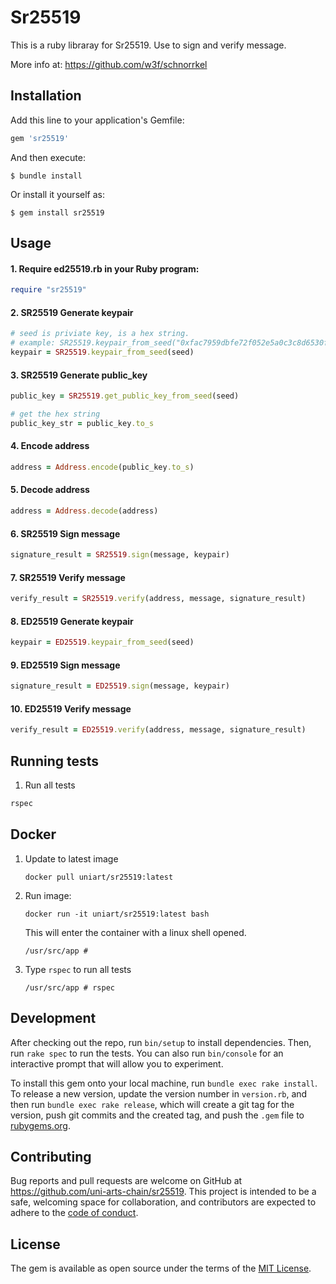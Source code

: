 # Sr25519

This is a ruby libraray for Sr25519. Use to sign and verify message.

More info at: https://github.com/w3f/schnorrkel

## Installation

Add this line to your application's Gemfile:

```ruby
gem 'sr25519'
```

And then execute:

    $ bundle install

Or install it yourself as:

    $ gem install sr25519

## Usage

#### 1. Require ed25519.rb in your Ruby program:
```ruby
require "sr25519"
```

#### 2. SR25519 Generate keypair

```ruby
# seed is priviate key, is a hex string.
# example: SR25519.keypair_from_seed("0xfac7959dbfe72f052e5a0c3c8d6530f202b02fd8f9f5ca3580ec8deb7797479e")
keypair = SR25519.keypair_from_seed(seed)

```

#### 3. SR25519 Generate public_key

```ruby
public_key = SR25519.get_public_key_from_seed(seed)

# get the hex string
public_key_str = public_key.to_s

```

#### 4. Encode address
```ruby
address = Address.encode(public_key.to_s)
```

#### 5. Decode address

```ruby
address = Address.decode(address)
```

#### 6. SR25519 Sign message

```ruby
signature_result = SR25519.sign(message, keypair)

```

#### 7. SR25519 Verify message

```ruby
verify_result = SR25519.verify(address, message, signature_result)
```

#### 8.  ED25519 Generate keypair

```ruby
keypair = ED25519.keypair_from_seed(seed)
```

#### 9.  ED25519 Sign message

```ruby
signature_result = ED25519.sign(message, keypair)
```

#### 10. ED25519 Verify message

```ruby
verify_result = ED25519.verify(address, message, signature_result)
```


## Running tests
1. Run all tests

```ruby
rspec
```


## Docker

1. Update to latest image

   `docker pull uniart/sr25519:latest`

2. Run image:

   `docker run -it uniart/sr25519:latest bash`

   This  will enter the container with a linux shell opened. 

   ```shell
   /usr/src/app # 
   ```

3. Type `rspec` to run all tests

   ```shell
   /usr/src/app # rspec
   
   ```

## Development

After checking out the repo, run `bin/setup` to install dependencies. Then, run `rake spec` to run the tests. You can also run `bin/console` for an interactive prompt that will allow you to experiment.

To install this gem onto your local machine, run `bundle exec rake install`. To release a new version, update the version number in `version.rb`, and then run `bundle exec rake release`, which will create a git tag for the version, push git commits and the created tag, and push the `.gem` file to [rubygems.org](https://rubygems.org).

## Contributing

Bug reports and pull requests are welcome on GitHub at https://github.com/uni-arts-chain/sr25519. This project is intended to be a safe, welcoming space for collaboration, and contributors are expected to adhere to the [code of conduct](https://github.com/uni-arts-chain/sr25519/blob/master/CODE_OF_CONDUCT.md).

## License

The gem is available as open source under the terms of the [MIT License](https://opensource.org/licenses/MIT).
